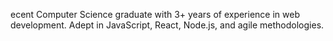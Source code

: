 ecent Computer Science graduate with 3+ years of experience in web development. Adept in JavaScript, React, Node.js, and agile methodologies.
